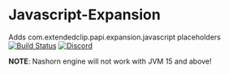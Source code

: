 # Javascript-Expansion
Adds com.extendedclip.papi.expansion.javascript placeholders
[![Build Status](http://ci.extendedclip.com/buildStatus/icon?job=Javascript-Expansion)](http://ci.extendedclip.com/job/Javascript-Expansion/)
[![Discord](https://discord.com/api/guilds/164280494874165248/widget.png)](http://helpch.at/discord)

**NOTE**: Nashorn engine will not work with JVM 15 and above!

